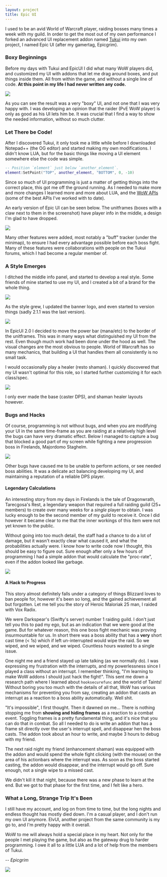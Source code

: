 ```yaml
---
layout: project
title: Epic UI
---
```


I used to be an avid World of Warcraft player, raiding bosses many times a
week with my guild. In order to get the most out of my own performance I forked
an advanced UI replacement addon named [Tukui][tukui] into my own project, I
named Epic UI (after my gamertag, Epicgrim).

### Boxy Beginnings

Before my days with Tukui and EpicUI I did what many WoW players did, and
customized my UI with addons that let me drag around boxes, and put things
inside them. All from within the game, and without a single line of code.
**At this point in my life I had never written any code.**

![](/img/epic-ui/pretukui.jpg)

As you can see the result was a very "boxy" UI, and not one that I was very
happy with. I was developing an opinion that the raider (PvE WoW player) is
only as good as his UI lets him be. It was crucial that I find a way to show
the needed information, without so much clutter.

### Let There be Code!

After I discovered Tukui, it only took me a little while before I downloaded
Notepad++ (the OG editor) and started making my own modifications. I didn't
know LUA, but for the basic things like moving a UI element somewhere else the
code was simple.

```lua
-- Position `element` just below `another_element`.
element:SetPoint("TOP", another_element, "BOTTOM", 0, -10)
```

Since so much of UI programming is just a matter of getting things into the
correct place, this got me off the ground running. As I needed to make more and
more changes I learned more and more about LUA, and the [WoW APIs][wow-api]
(some of the best APIs I've worked with to date).

An early version of Epic UI can be seen below. The unitframes (boxes with a
claw next to them in the screenshot) have player info in the middle, a design
I'm glad to have dropped.

![](/img/epic-ui/early.jpg)

Many other features were added, most notably a "buff" tracker (under the
minimap), to ensure I had every advantage possible before each boss fight.
Many of these features were collaborations with people on the Tukui forums,
which I had become a regular member of.

### A Style Emerges

I ditched the middle info panel, and started to develop a real style. Some
friends of mine started to use my UI, and I created a bit of a brand for the
whole thing.

![](/img/epic-ui/epicui_banner_v1.jpg)

As the style grew, I updated the banner logo, and even started to version
things (sadly 2.1.1 was the last version).

![](/img/epic-ui/epicui_banner_v2.png)

In EpicUI 2.0 I decided to move the power bar (mana/etc) to the border of the
unitframes. This was in many ways what distinguished my UI from the rest. Even
though much work had been done under the hood as well. The visual changes are
the most obvious to people. World of Warcraft has so many mechanics, that
building a UI that handles them all consistently is no small task.

I would occasionally play a healer (resto shaman). I quickly discovered that my
UI wasn't optimal for this role, so I started further customizing it for each
class/spec.

![](/img/epic-ui/healing_uf.png)

I only ever made the base (caster DPS), and shaman healer layouts however.

### Bugs and Hacks

Of course, programming is not without bugs, and when you are modifying your UI
in the same time-frame as you are raiding at a relatively high level the bugs
can have very dramatic effect. Below I managed to capture a bug that blocked a
good part of my screen while fighting a new progression boss in Firelands,
Majordomo Staghelm.

![](/img/epic-ui/bug.jpg)

Other bugs have caused me to be unable to perform actions, or see needed boss
abilities. It was a delicate act balancing developing my UI, and maintaining
a reputation of a reliable DPS player.

#### Legendary Calculations

An interesting story from my days in Firelands is the tale of Dragonwrath,
Tarecgosa's Rest, a legendary weapon that required a full raiding guild (25+
members) to create over many weeks for a *single* player to obtain. I was lucky
enough to be the second member of my guild to receive it. Once I did however it
became clear to me that the inner workings of this item were not yet known to
the public.

Without going into too much detail, the staff had a chance to do
a lot of damage, but it wasn't exactly clear what caused it, and what the
probabilities actually were. I know how to write code now I thought, this
should be easy to figure out. Sure enough after only a few hours of programming
I had a simple addon that would calculate the "proc-rate", even if the addon
looked like garbage.

![](/img/epic-ui/dragonwrath.png)

#### A Hack to Progress

This story almost definitely falls under a category of things Blizzard loves to
ban people for, however it's been so long, and the gained achievement all but
forgotten. Let me tell you the story of Heroic Maloriak 25 man, I raided with
Vox Radix.

We were Darkspear's (Swifty's server) number 1 raiding guild. I don't just tell
you this to pad my ego, but as an indication that we were good at the game. But
for whatever reason, this one boss fight mechanic was proving insurmountable
for us. In short there was a boss ability that has a **very** short cast time
(< 1s) which if left un-interrupted would wipe the raid. So we wiped, and we
wiped, and we wiped. Countless hours wasted to a single issue.

One night me and a friend stayed up late talking (as we normally do). I was
expressing my frustration with the interrupts, and my powerlessness since I
played a class without an interrupt. I remember thinking, "I'm learning to
make WoW addons I should just hack the fight!". This sent me down a research
path where I learned about `hooksecurefunc` and the world of Taints! Without
boring you too much with the details of all that, WoW has various mechanisms
for preventing you from say, creating an addon that casts an interrupt as a
reaction to a boss ability automatically. Well shit.

"It's impossible", I first thought. Then it dawned on me... There is nothing
stopping me from **showing and hiding frames** as a reaction to a combat event.
Toggling frames is a pretty fundamental thing, and it's nice that you can do
that in combat. So all I needed to do is write an addon that has a frame sit
directly over the user's interrupt spell, and disappear hen the boss casts. The
addon took about an hour to write, and maybe 3 hours to debug with my friend.

The next raid night my friend (enhancement shaman) was equipped with the addon
and would spend the whole fight clicking (with the mouse) on the area of his
actionbars where the interrupt was. As soon as the boss started casting, the
addon would disappear, and the interrupt would go off. Sure enough, not a single
wipe to a missed cast.

We didn't kill it that night, because there was a new phase to learn at the
end. But we got to that phase for the first time, and I felt like a hero.

### What a Long, Strange Trip It's Been

I still have my account, and log on from time to time, but the long nights and
endless thought has mostly died down. I'm a casual player, and I don't run my own UI
anymore. ElvUI, another project from the same community is my go to, and I'm
pretty happy with it overall.

WoW to me will always hold a special place in my heart. Not only for the people
I met playing the game, but also as the gateway drug to harder programming. I
owe it all to a little LUA and a lot of help from the members of Tukui.

-- <cite>Epicgrim</cite>

![](/img/epic-ui/invincible.jpg)

[tukui]: https://www.tukui.org/
[wow-api]: http://wowprogramming.com/docs
